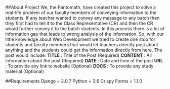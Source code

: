 ##About Project
We, the Pantomath, have created this project to solve a real-life problem of our faculty members of conveying information to the students. If any teacher wanted to convey any message to any batch then they first had to tell it to the Class Representative (CR) and then the CR would further convey it to the batch students. In this process there is a lot of information gap that leads to wrong analysis of the information. So, with our little knowledge about Web Development we tried to create one stop for students and faculty members that would let teachers directly post about anything and the students could get the information directly from here. The post would include: 
		**TITLE**	: Title of the Post (Required)
		**CONTENT**	: All information about the post (Required)
		**DATE**	: Date and time of the post 
		**URL**		: To provide any link to website (Optional)
		**DOCS**	: To provide any study material (Optional)
 
##Requirements 
Django 	 	 = 2.0.7
Python 	 	 = 3.6 
Crispy Forms = 1.1.0



